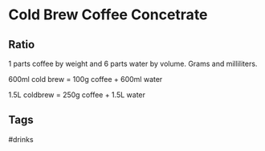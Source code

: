 # Cold Brew Coffee Concetrate
## Ratio
1 parts coffee by weight and 6 parts water by volume. Grams and milliliters.

600ml cold brew = 100g coffee + 600ml water 

1.5L coldbrew  = 250g coffee + 1.5L water 

## Tags
#drinks